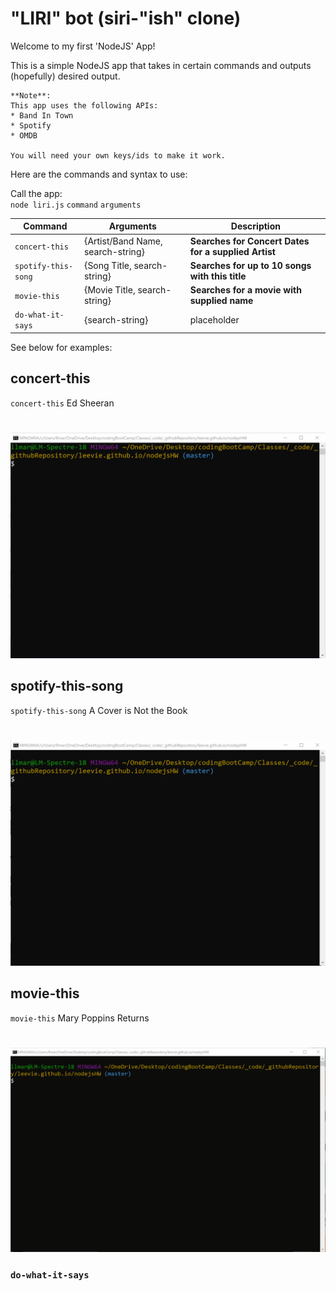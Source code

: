 "LIRI" bot (siri-"ish" clone)
====

Welcome to my first 'NodeJS' App!  

This is a simple NodeJS app that takes in certain commands and outputs (hopefully) desired output. 

```
**Note**:  
This app uses the following APIs: 
* Band In Town 
* Spotify
* OMDB

You will need your own keys/ids to make it work.  
```
Here are the commands and syntax to use:

Call the app:  
`node liri.js` `command` `arguments`

| Command | Arguments | Description
| --- | --- | --- |
| `concert-this` | {Artist/Band Name, search-string} | **Searches for Concert Dates for a supplied Artist** |
| `spotify-this-song` | {Song Title, search-string} | **Searches for up to 10 songs with this title** |
| `movie-this` | {Movie Title, search-string} | **Searches for a movie with supplied name** |
| `do-what-it-says` | {search-string} | placeholder |

See below for examples:

## concert-this  
`concert-this` Ed Sheeran  
#
<img src="figure1.gif" width="800"> 

## spotify-this-song  
`spotify-this-song` A Cover is Not the Book  
#
<img src="figure2.gif" width="800"> 


## movie-this
`movie-this` Mary Poppins Returns  
#
<img src="figure3.gif" width="800"> 


### `do-what-it-says`  